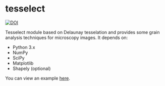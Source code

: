 tesselect
=========
[![DOI](https://zenodo.org/badge/11406/antonsergeev/tesselect.svg)](http://dx.doi.org/10.5281/zenodo.16410)

Tesselect module based on Delaunay tesselation and provides some grain analysis techniques for microscopy images. It depends on:

 * Python 3.x
 * NumPy
 * SciPy
 * Matplotlib
 * Shapely (optional) 

You can view an example [here](http://nbviewer.ipython.org/github/antonsergeev/tesselect/blob/master/examples/Tesselect%20%28IPython%20Notebook%20example%29.ipynb).
